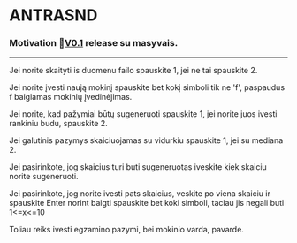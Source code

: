 # ANTRASND

### Motivation :rocket:[V0.1](https://github.com/odiraitis/ANTRASND/releases/tag/v0.1)  release su masyvais.
-------------------------------------------------------------------------------

Jei norite skaityti is duomenu failo spauskite 1, jei ne tai spauskite 2.

Jei norite įvesti naują mokinį spauskite bet kokį simboli tik ne 'f', paspaudus f baigiamas mokinių įvedinėjimas.

Jei norite, kad pažymiai būtų sugeneruoti spauskite 1, jei norite juos ivesti rankiniu budu, spauskite 2.

Jei galutinis pazymys skaiciuojamas su vidurkiu spauskite 1, jei su mediana 2.

Jei pasirinkote, jog skaicius turi buti sugeneruotas iveskite kiek skaiciu norite sugeneruoti.

Jei pasirinkote, jog norite ivesti pats skaicius, veskite po viena skaiciu ir spauskite Enter norint baigti spauskite bet koki simboli, taciau jis negali buti 1<=x<=10

Toliau reiks ivesti egzamino pazymi, bei mokinio varda, pavarde.
